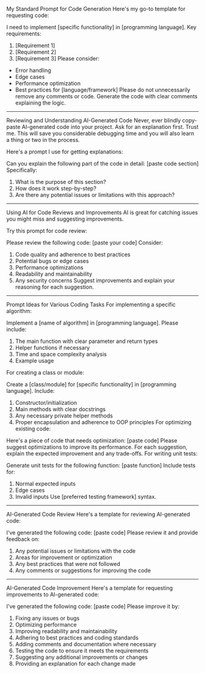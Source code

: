 My Standard Prompt for Code Generation
Here's my go-to template for requesting code:


I need to implement [specific functionality] in [programming language].
Key requirements:
1. [Requirement 1]
2. [Requirement 2]
3. [Requirement 3]
Please consider:
- Error handling
- Edge cases
- Performance optimization
- Best practices for [language/framework]
Please do not unnecessarily remove any comments or code.
Generate the code with clear comments explaining the logic.

----------------------------------------------

Reviewing and Understanding AI-Generated Code
Never, ever blindly copy-paste AI-generated code into your project. Ask for an explanation first. Trust me. This will save you considerable debugging time and you will also learn a thing or two in the process.

Here's a prompt I use for getting explanations:


Can you explain the following part of the code in detail:
[paste code section]
Specifically:
1. What is the purpose of this section?
2. How does it work step-by-step?
3. Are there any potential issues or limitations with this approach?

----------------------------------------------


Using AI for Code Reviews and Improvements
AI is great for catching issues you might miss and suggesting improvements.

Try this prompt for code review:


Please review the following code:
[paste your code]
Consider:
1. Code quality and adherence to best practices
2. Potential bugs or edge cases
3. Performance optimizations
4. Readability and maintainability
5. Any security concerns
Suggest improvements and explain your reasoning for each suggestion.

----------------------------------------------

Prompt Ideas for Various Coding Tasks
For implementing a specific algorithm:


Implement a [name of algorithm] in [programming language]. Please include:
1. The main function with clear parameter and return types
2. Helper functions if necessary
3. Time and space complexity analysis
4. Example usage

For creating a class or module:

Create a [class/module] for [specific functionality] in [programming language].
Include:
1. Constructor/initialization
2. Main methods with clear docstrings
3. Any necessary private helper methods
4. Proper encapsulation and adherence to OOP principles
For optimizing existing code:

Here's a piece of code that needs optimization:
[paste code]
Please suggest optimizations to improve its performance. For each suggestion, explain the expected improvement and any trade-offs.
For writing unit tests:

Generate unit tests for the following function:
[paste function]
Include tests for:
1. Normal expected inputs
2. Edge cases
3. Invalid inputs
Use [preferred testing framework] syntax.

----------------------------------------------

AI-Generated Code Review
Here's a template for reviewing AI-generated code:


I've generated the following code:
[paste code]
Please review it and provide feedback on:
1. Any potential issues or limitations with the code
2. Areas for improvement or optimization
3. Any best practices that were not followed
4. Any comments or suggestions for improving the code

----------------------------------------------

AI-Generated Code Improvement
Here's a template for requesting improvements to AI-generated code:


I've generated the following code:
[paste code]
Please improve it by:

1. Fixing any issues or bugs
2. Optimizing performance
3. Improving readability and maintainability
4. Adhering to best practices and coding standards
5. Adding comments and documentation where necessary
6. Testing the code to ensure it meets the requirements
7. Suggesting any additional improvements or changes
8. Providing an explanation for each change made

